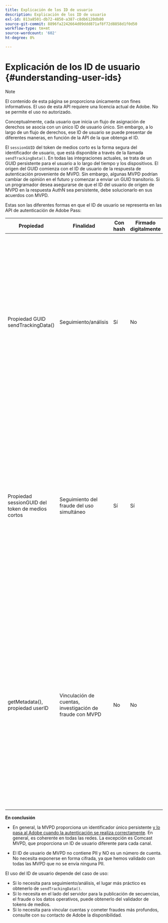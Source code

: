 ```yaml
---
title: Explicación de los ID de usuario
description: Explicación de los ID de usuario
exl-id: 813a8501-db72-4850-a387-c8db6120db80
source-git-commit: 8896fa2242664d09ddd871af8f72d8858d1f0d50
workflow-type: tm+mt
source-wordcount: '602'
ht-degree: 0%

---
```


# Explicación de los ID de usuario {#understanding-user-ids}

>[!NOTE]
>
>El contenido de esta página se proporciona únicamente con fines informativos. El uso de esta API requiere una licencia actual de Adobe. No se permite el uso no autorizado.

Conceptualmente, cada usuario que inicia un flujo de asignación de derechos se asocia con un único ID de usuario único. Sin embargo, a lo largo de un flujo de derechos, ese ID de usuario se puede presentar de diferentes maneras, en función de la API de la que obtenga el ID.

El `sessionGUID` del token de medios corto es la forma segura del identificador de usuario, que está disponible a través de la llamada `sendTrackingData()`. En todas las integraciones actuales, se trata de un GUID persistente para el usuario a lo largo del tiempo y los dispositivos. El origen del GUID comienza con el ID de usuario de la respuesta de autenticación proveniente de MVPD. Sin embargo, algunas MVPD podrían cambiar de opinión en el futuro y comenzar a enviar un GUID transitorio. Si un programador desea asegurarse de que el ID del usuario de origen de MVPD en la respuesta AuthN sea persistente, debe solucionarlo en sus acuerdos con MVPD.

Estas son las diferentes formas en que el ID de usuario se representa en las API de autenticación de Adobe Pass:

| Propiedad | Finalidad | Con hash | Firmado digitalmente | Descripción |
| --- | --- | --- | --- | --- |
| Propiedad GUID sendTrackingData() | Seguimiento/análisis | Sí | No | : el ID de usuario de MVPD, con hash por Adobe. El identificador de usuario no se puede rastrear hasta el origen de la MVPD. </br> </br>: este formulario de ID no está firmado digitalmente, por lo que no es seguro para la prevención de fraudes. Sin embargo, es suficientemente bueno para el análisis.  </br> </br>: esta forma del ID de usuario se proporciona del lado del cliente en todos los eventos que la autenticación de Adobe Pass genera en el flujo AuthN/AuthZ. |
| Propiedad sessionGUID del token de medios cortos | Seguimiento del fraude del uso simultáneo | Sí | Sí | - Es el mismo que el ID de usuario a través de sendTrackingData(); sin embargo, este está firmado digitalmente para proteger su integridad y es lo suficientemente bueno como para utilizarse en el seguimiento de fraudes. </br> </br>: está diseñado para procesarse en el servidor después de usar nuestra biblioteca de validación y se puede analizar en busca de patrones de fraude antes de lanzar el flujo de vídeo al cliente.  Realizar cualquiera de estas tareas depende del Programador. |
| getMetadata(), propiedad userID | Vinculación de cuentas, investigación de fraude con MVPD | No | No | : Esta propiedad permite a Adobe exponer el ID de usuario de MVPD de origen real al programador. </br> </br>: en la configuración de Adobe se puede establecer como cifrado o no (según la preferencia de MVPD). Si está cifrado, se cifrará con la clave pública del certificado del programador proporcionado al Adobe para que no se exponga de forma clara al cliente. </br> </br>: esto proporciona al programador el ID de usuario real de la MVPD, por lo que puede utilizarse para vincular cuentas o investigar fraudes directamente con la MVPD. |


**En conclusión**

* En general, la MVPD proporciona un identificador único persistente <u> y lo pasa al Adobe cuando la autenticación se realiza correctamente</u>. En general, es coherente en todas las redes. La excepción es Comcast MVPD, que proporciona un ID de usuario diferente para cada canal.

* El ID de usuario de MVPD no contiene PII y NO es un número de cuenta. No necesita exponerse en forma cifrada, ya que hemos validado con todas las MVPD que no se envía ninguna PII.

El uso del ID de usuario depende del caso de uso:

* Si lo necesita para seguimiento/análisis, el lugar más práctico es obtenerlo de `sendTrackingData()`.
* Si lo necesita en el lado del servidor para la publicación de secuencias, el fraude o los datos operativos, puede obtenerlo del validador de tokens de medios.
* Si lo necesita para vincular cuentas y cometer fraudes más profundos, consulte con su contacto de Adobe la disponibilidad.
